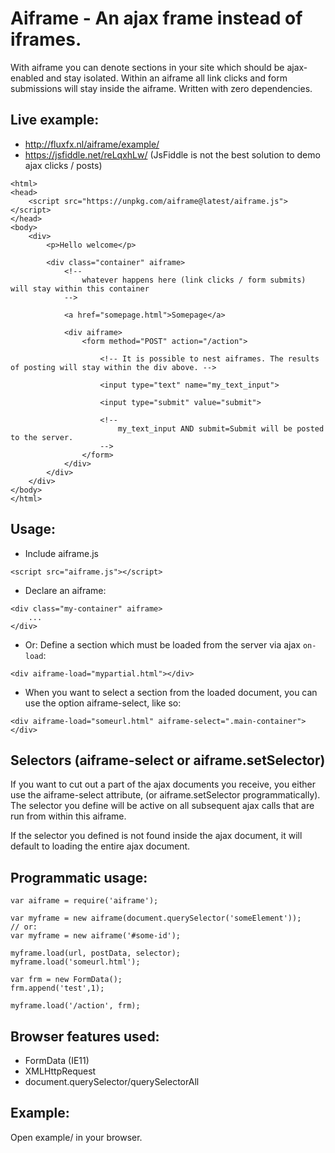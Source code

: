 # Aiframe - An ajax frame instead of iframes.

With aiframe you can denote sections in your site which should be ajax-enabled and stay isolated. Within an aiframe all link clicks and form submissions will stay inside the aiframe. Written with zero dependencies.


## Live example:

- http://fluxfx.nl/aiframe/example/
- https://jsfiddle.net/reLqxhLw/  (JsFiddle is not the best solution to demo ajax clicks / posts)



```
<html>
<head>
	<script src="https://unpkg.com/aiframe@latest/aiframe.js"></script>
</head>
<body>
	<div>
		<p>Hello welcome</p>

		<div class="container" aiframe>
			<!-- 
				whatever happens here (link clicks / form submits) will stay within this container 	
			-->

			<a href="somepage.html">Somepage</a>

			<div aiframe>
				<form method="POST" action="/action">

					<!-- It is possible to nest aiframes. The results of posting will stay within the div above. -->

					<input type="text" name="my_text_input">

					<input type="submit" value="submit">

					<!--
						my_text_input AND submit=Submit will be posted to the server.
					-->
				</form>
			</div>
		</div>
	</div>
</body>
</html>
```

## Usage:

* Include aiframe.js

```
<script src="aiframe.js"></script>
```

* Declare an aiframe:

```
<div class="my-container" aiframe>
	...	
</div>
```

* Or: Define a section which must be loaded from the server via ajax `on-load`:

```
<div aiframe-load="mypartial.html"></div>
```

* When you want to select a section from the loaded document, you can use the option aiframe-select, like so:
```
<div aiframe-load="someurl.html" aiframe-select=".main-container"></div>
```

## Selectors (aiframe-select or aiframe.setSelector)
If you want to cut out a part of the ajax documents you receive, you either use the aiframe-select attribute, (or aiframe.setSelector programmatically). The selector you define will be active on 
all subsequent ajax calls that are run from within this aiframe.

If the selector you defined is not found inside the ajax document, it will default to loading the entire ajax document.


## Programmatic usage:
```
var aiframe = require('aiframe');

var myframe = new aiframe(document.querySelector('someElement'));
// or:
var myframe = new aiframe('#some-id');

myframe.load(url, postData, selector);
myframe.load('someurl.html');

var frm = new FormData();
frm.append('test',1);

myframe.load('/action', frm);

```


## Browser features used:
- FormData (IE11)
- XMLHttpRequest
- document.querySelector/querySelectorAll

## Example:
Open example/ in your browser.
